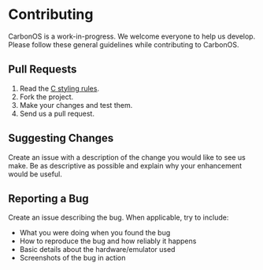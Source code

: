 # Contributing
CarbonOS is a work-in-progress. We welcome everyone to help us develop. Please follow these general guidelines while contributing to CarbonOS.

## Pull Requests
1. Read the [C styling rules](https://github.com/DavidAylaian/CarbonOS/wiki/C-Styling-Rules).
2. Fork the project.
3. Make your changes and test them.
4. Send us a pull request.

## Suggesting Changes
Create an issue with a description of the change you would like to see us make. Be as descriptive as possible and explain why your enhancement would be useful.

## Reporting a Bug
Create an issue describing the bug. When applicable, try to include:
- What you were doing when you found the bug
- How to reproduce the bug and how reliably it happens
- Basic details about the hardware/emulator used
- Screenshots of the bug in action

